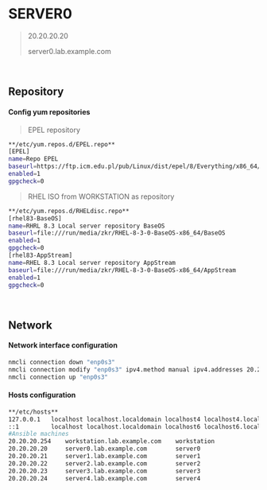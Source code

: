 # SERVER0

> 20.20.20.20
> 
> server0.lab.example.com

<br>

## Repository

#### Config yum repositories

> EPEL repository
````bash
**/etc/yum.repos.d/EPEL.repo**
[EPEL]
name=Repo EPEL
baseurl=https://ftp.icm.edu.pl/pub/Linux/dist/epel/8/Everything/x86_64/
enabled=1
gpgcheck=0
````
> RHEL ISO from WORKSTATION as repository
````bash
**/etc/yum.repos.d/RHELdisc.repo**
[rhel83-BaseOS]
name=RHRL 8.3 Local server repository BaseOS
baseurl=file:///run/media/zkr/RHEL-8-3-0-BaseOS-x86_64/BaseOS
enabled=1
gpgcheck=0
[rhel83-AppStream]
name=RHEL 8.3 Local server repository AppStream
baseurl=file:///run/media/zkr/RHEL-8-3-0-BaseOS-x86_64/AppStream
enabled=1
gpgcheck=0
````

<br>

## Network

#### Network interface configuration

````bash
nmcli connection down "enp0s3"
nmcli connection modify "enp0s3" ipv4.method manual ipv4.addresses 20.20.20.20/24 ipv4.dns 1.1.1.1 +ipv4.dns 1.0.0.1 connection.autoconnect yes
nmcli connection up "enp0s3"
````

#### Hosts configuration

````bash
**/etc/hosts**
127.0.0.1   localhost localhost.localdomain localhost4 localhost4.localdomain4
::1         localhost localhost.localdomain localhost6 localhost6.localdomain6
#Ansible machines
20.20.20.254    workstation.lab.example.com    workstation
20.20.20.20     server0.lab.example.com        server0
20.20.20.21     server1.lab.example.com        server1
20.20.20.22     server2.lab.example.com        server2
20.20.20.23     server3.lab.example.com        server3
20.20.20.24     server4.lab.example.com        server4
````
